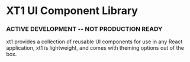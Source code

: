 # XT1 UI Component Library

### ACTIVE DEVELOPMENT -- NOT PRODUCTION READY

xt1 provides a collection of reusable UI components for use in any React application, xt1 is lightweight, and comes with theming options out of the box.



